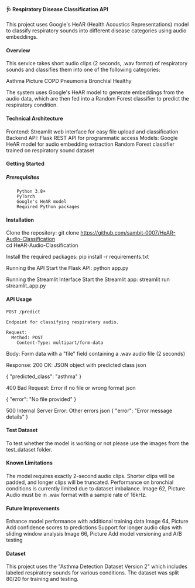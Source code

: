 #### 🩺 Respiratory Disease Classification API 
This project uses Google's HeAR (Health Acoustics Representations) model to classify respiratory sounds into different disease categories using audio embeddings. 
#### Overview 

This service takes short audio clips (2 seconds, .wav format) of respiratory sounds and classifies them into one of the following categories: 

Asthma 
Picture COPD 
Pneumonia 
Bronchial 
Healthy 

The system uses Google's HeAR model to generate embeddings from the audio data, which are then fed into a Random Forest classifier to predict the respiratory condition. 

#### Technical Architecture 

Frontend: Streamlit web interface for easy file upload and classification 
Backend API: Flask REST API for programmatic access 
Models: 
  Google HeAR model for audio embedding extraction 
  Random Forest classifier trained on respiratory sound dataset 

#### Getting Started 
##### Prerequisites
        Python 3.8+ 
        PyTorch 
        Google's HeAR model 
        Required Python packages  
        
#### Installation 

Clone the repository: 
    git clone https://github.com/sambit-0007/HeAR-Audio-Classification  
    cd HeAR-Audio-Classification 

Install the required packages: 
    pip install -r requirements.txt 

Running the API 
Start the Flask API: 
    python app.py 

Running the Streamlit Interface 
Start the Streamlit app: 
    streamlit run streamlit_app.py


#### API Usage 

    POST /predict 

    Endpoint for classifying respiratory audio. 

    Request: 
      Method: POST 
        Content-Type: multipart/form-data 


Body: Form data with a "file" field containing a .wav audio file (2 seconds) 


Response: 
  200 OK: JSON object with predicted class 
json 

{ 
"predicted_class": "asthma" 
} 

400 Bad Request: Error if no file or wrong format 
json 

{ 
"error": "No file provided" 
} 

500 Internal Server Error: Other errors 
json 
{ 
"error": "Error message details" 
} 

#### Test Dataset
To test whether the model is working or not please use the images from the test_dataset folder. 

#### Known Limitations 

The model requires exactly 2-second audio clips. Shorter clips will be padded, and longer clips will be truncated. 
Performance on bronchial conditions is currently limited due to dataset imbalance. Image 62, Picture Audio must be in .wav format with a sample rate of 16kHz. 

#### Future Improvements 
Enhance model performance with additional training data Image 64, Picture Add confidence scores to predictions 
Support for longer audio clips with sliding window analysis Image 66, Picture Add model versioning and A/B testing 

#### Dataset 

This project uses the "Asthma Detection Dataset Version 2" which includes labeled respiratory sounds for various conditions. The dataset was split 80/20 for training and testing. 
 
 
